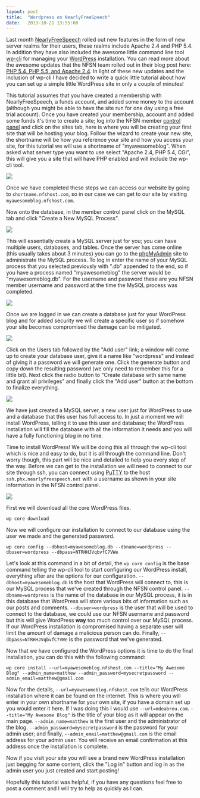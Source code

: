 ```yaml
---
layout: post
title:  "Wordpress on NearlyFreeSpeech"
date:   2013-10-21 13:55:00
---
```


Last month [NearlyFreeSpeech](http://nearlyfreespeech.net) rolled out new features in the form of new server realms for their users, these realms include Apache 2.4 and PHP 5.4. In addition they have also included the awesome little command line tool [wp-cli](http://wp-cli.org/) for managing your [WordPress](http://wordpress.org) installation. You can read more about the awesome updates that the NFSN team rolled out in their blog post here: [PHP 5.4, PHP 5.5, and Apache 2.4](http://blog.nearlyfreespeech.net/2013/09/21/php-5-4-php-5-5-and-apache-2-4/). In light of these new updates and the inclusion of wp-cli I have decided to write a quick little tutorial about how you can set up a simple little WordPress site in only a couple of minutes!

<!--more-->

This tutorial assumes that you have created a membership with NearlyFreeSpeech, a funds account, and added some money to the account (although you might be able to have the site run for one day using a free trial account). Once you have created your membership, account and added some funds it's time to create a site; log into the NFSN member [control panel](https://members.nearlyfreespeech.net/) and click on the sites tab, here is where you will be creating your first site that will be hosting your blog. Follow the wizard to create your new site, the shortname will be how you reference your site and how you access your site, for this tutorial we will use a shortname of "myawesomeblog". When asked what server type you want to use select "Apache 2.4, PHP 5.4, CGI", this will give you a site that will have PHP enabled and will include the wp-cli tool.

![](http://i.imgur.com/977DjvS.png)

Once we have completed these steps we can access our website by going to `shortname.nfshost.com`, so in our case we can get to our site by visiting `myawesomeblog.nfshost.com`.

Now onto the database, in the member control panel click on the MySQL tab and click "Create a New MySQL Process".

![](http://i.imgur.com/wh45bJq.png)

This will essentially create a MySQL server just for you; you can have multiple users, databases, and tables. Once the server has come online (this usually takes about 3 minutes) you can go to the [phpMyAdmin](https://phpmyadmin.nearlyfreespeech.net) site to administrate the MySQL process. To log in enter the name of your MySQL process that you selected previously with ".db" appended to the end, so if you have a process named "myawesomeblog" the server would be "myawesomeblog.db". For the username and password these are you NFSN member username and password at the time the MySQL process was completed.

![](http://i.imgur.com/bchc2rm.png)

Once we are logged in we can create a database just for your WordPress blog and for added security we will create a specific user so if somehow your site becomes compromised the damage can be mitigated.

![](http://i.imgur.com/NSMqLDT.png)

Click on the Users tab followed by the "Add user" link; a window will come up to create your database user, give it a name like "wordpress" and instead of giving it a password we will generate one. Click the generate button and copy down the resulting password (we only need to remember this for a little bit). Next click the radio button to "Create database with same name and grant all privileges" and finally click the "Add user" button at the bottom to finalize everything.

![](http://i.imgur.com/GzqUcim.png")

We have just created a MySQL server, a new user just for WordPress to use and a database that this user has full access to. In just a moment we will install WordPress, telling it to use this user and database; the WordPress installation will fill the database with all the information it needs and you will have a fully functioning blog in no time.

Time to install WordPress! We will be doing this all through the wp-cli tool which is nice and easy to do, but it is all through the command line. Don't worry though, this part will be nice and detailed to help you every step of the way. Before we can get to the installation we will need to connect to our site through ssh, you can connect using [PuTTY](http://www.chiark.greenend.org.uk/~sgtatham/putty/) to the host `ssh.phx.nearlyfreespeech.net` with a username as shown in your site information in the NFSN control panel.

![](http://i.imgur.com/wFUsNn7.png)

First we will download all the core WordPress files.

`wp core download`

Now we will configure our installation to connect to our database using the user we made and the generated password.

`wp core config --dbhost=myawesomeblog.db --dbname=wordpress --dbuser=wordpress --dbpass=NTRHHJVqbvfC7VWe`

Let's look at this command in a bit of detail, the `wp core config` is the base command telling the wp-cli tool to start configuring our WordPress install, everything after are the options for our configuration. `--dbhost=myawesomeblog.db` is the host that WordPress will connect to, this is our MySQL process that we've created through the NFSN control panel. `--dbname=wordpress` is the name of the database in our MySQL process, it is in this database that WordPress will store various bits of information such as our posts and comments. `--dbuser=wordpress` is the user that will be used to connect to the database, we could use our NFSN username and password but this will give WordPress **way** too much control over our MySQL process. If our WordPress installation is compromised having a separate user will limit the amount of damage a malicious person can do. Finally, `--dbpass=NTRHHJVqbvfC7VWe` is the password that we've generated.

Now that we have configured the WordPress options it is time to do the final installation, you can do this with the following command:

`wp core install --url=myawesomeblog.nfshost.com --title="My Awesome Blog" --admin_name=matthew --admin_password=mysecretpassword --admin_email=matthew@gmail.com`

Now for the details, `--url=myawesomeblog.nfshost.com` tells our WordPress installation where it can be found on the internet. This is where you will enter in your own shortname for your own site, if you have a domain set up you would enter it here. If I was doing this I would use `--url=mdeabreu.com`. `--title="My Awesome Blog"` is the title of your blog as it will appear on the main page. `--admin_name=matthew` is the first user and the administrator of the blog. `--admin_password=mysecretpassword` is the password for your admin user; and finally, `--admin_email=matthew@gmail.com` is the email address for your admin user. You will receive an email confirmation at this address once the installation is complete.

Now if you visit your site you will see a brand new WordPress installation just begging for some content, click the "Log in" button and log in as the admin user you just created and start posting!

Hopefully this tutorial was helpful, if you have any questions feel free to post a comment and I will try to help as quickly as I can.
